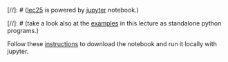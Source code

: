 [//]: # ([lec25](lec25.ipynb) is powered by [jupyter](https://jupyter.org) notebook.)

[//]: # (take a look also at the [examples](examples/) in this lecture as standalone python programs.)

Follow these [instructions](../misc/DownloadNotebook.md) to download the notebook and run it locally with jupyter.
